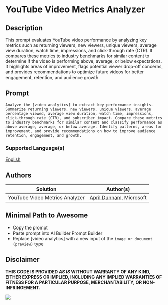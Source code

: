 # YouTube Video Metrics Analyzer

## Description

This prompt evaluates YouTube video performance by analyzing key metrics such as returning viewers, new viewers, unique viewers, average view duration, watch time, impressions, and click-through rate (CTR). It compares these metrics to industry benchmarks for similar content to determine if the video is performing above, average, or below expectations. It highlights areas of improvement, flags potential viewer drop-off concerns, and provides recommendations to optimize future videos for better engagement, retention, and audience growth.

## Prompt

```text
Analyze the [video analytics] to extract key performance insights. Summarize returning viewers, new viewers, unique viewers, average percentage viewed, average view duration, watch time, impressions, click-through rate (CTR), and subscriber impact. Compare these metrics to industry benchmarks for similar content and classify performance as above average, average, or below average. Identify patterns, areas for improvement, and provide recommendations on how to improve audience retention, engagement, and growth.
```

### Supported Language(s)

[English](./en-us/prompt.md)

## Authors

Solution|Author(s)
--------|---------
YouTube Video Metrics Analyzer | [April Dunnam](https://www.github.com/aprildunnam), Microsoft

## Minimal Path to Awesome

- Copy the prompt
- Paste prompt into AI Builder Prompt Builder
- Replace [video analytics] with a new input of the `image or document (preview)` type

## Disclaimer

**THIS CODE IS PROVIDED *AS IS* WITHOUT WARRANTY OF ANY KIND, EITHER EXPRESS OR IMPLIED, INCLUDING ANY IMPLIED WARRANTIES OF FITNESS FOR A PARTICULAR PURPOSE, MERCHANTABILITY, OR NON-INFRINGEMENT.**

<img src="https://m365-visitor-stats.azurewebsites.net/powerplatform-prompts/samples/ai-builder/youtube-video-metrics-analyzer" aria-hidden="true" />
